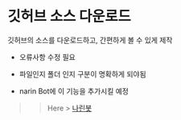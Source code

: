 # 깃허브 소스 다운로드
깃허브의 소스를 다운로드하고, 간편하게 볼 수 있게 제작


+ 오류사항 수정 필요

+ 파일인지 폴더 인지 구분이 명확하게 되야됨 

+ narin Bot에 이 기능을 추가시킬 예정


>> Here > [나린봇](https://github.com/taehyundev/Discord_NarinBot)